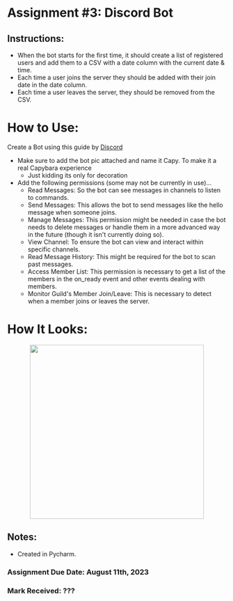 # Assignment #3: Discord Bot

## Instructions: 
- When the bot starts for the first time, it should create a list of registered users and add them to a CSV with a date column with the current date & time.
- Each time a user joins the server they should be added with their join date in the date column. 
- Each time a user leaves the server, they should be removed from the CSV.

# How to Use: 
Create a Bot using this guide by [Discord](https://discordpy.readthedocs.io/en/stable/discord.html)
- Make sure to add the bot pic attached and name it Capy. To make it a real Capybara experience
  - Just kidding its only for decoration 
- Add the following permissions (some may not be currently in use)...
    - Read Messages: So the bot can see messages in channels to listen to commands.
    - Send Messages: This allows the bot to send messages like the hello message when someone joins.
    - Manage Messages: This permission might be needed in case the bot needs to delete messages or handle them in a more advanced way in the future (though it isn't currently doing so).
    - View Channel: To ensure the bot can view and interact within specific channels.
    - Read Message History: This might be required for the bot to scan past messages.
    - Access Member List: This permission is necessary to get a list of the members in the on_ready event and other events dealing with members.
    - Monitor Guild's Member Join/Leave: This is necessary to detect when a member joins or leaves the server.

# How It Looks: 
<p align="center">
<img width="400" src="https://github.com/MatthewAntonis/DiscordBot/assets/122380719/c0d86f3d-b93b-4fe8-b953-2eb08307b3f6">
<p/>

## Notes: 
- Created in Pycharm.

### Assignment Due Date: August 11th, 2023
### Mark Received: ???
